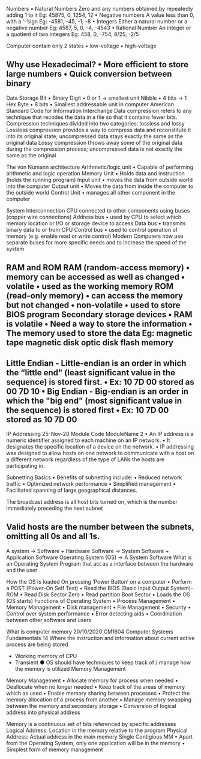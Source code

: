 
Numbers
• Natural Numbers
Zero and any numbers obtained by repeatedly adding 1 to it
Eg: 45875, 0, 1254, 12
• Negative numbers
A value less than 0, with a ‘-’sign
Eg: -4581, -45, -1, -8
• Integers
Either a natural number or a negative number
Eg: 4587, 5, 0, -4, -4543
• Rational Number
An integer or a quotient of two integers
Eg: 458, 0, -754, 8/25, -2/5

Computer contain only 2 states
• low-voltage
• high-voltage


Why use Hexadecimal?
• More efficient to store large numbers
• Quick conversion between binary
------------------------------------------
Data Storage
Bit
• Binary Digit
• 0 or 1 → smallest unit
Nibble
• 4 bits → 1 Hex
Byte
• 8 bits
• Smallest addressable unit in computer
American Standard Code for Information Interchange
Data compression refers to any technique that recodes the data in a
file so that it contains fewer bits.
Compression techniques divided into two categories:
lossless and lossy
Lossless compression provides a way to compress data and
reconstitute it into its original state;
uncompressed data stays exactly the same as the original data
Lossy compression throws away some of the original data during the
compression process; uncompressed data is not exactly the same as
the original

The von Numann architecture
Arithmetic/logic unit
• Capable of performing arithmetic and logic operation
Memory Unit
• Holds data and instruction (holds the running program)
Input unit
• moves the data from outside world into the computer
Output unit
• Moves the data from inside the computer to the outside world
Control Unit
• manages all other component in the computer

System Interconnection
CPU connected to other components using buses (copper wire connections)
Address bus
• used by CPU to select which memory location or I/O or storage device to access
Data bus
• transmits binary data to or from CPU
Control bus
• used to control operation of memory (e.g. enable read or write control)
Modern Computers now use separate buses for more specific needs and to increase the speed of the system

RAM and ROM
RAM (random-access memory)
• memory can be accessed as well as changed
• volatile
• used as the working memory
ROM (read-only memory)
• can access the memory but not changed
• non-volatile
• used to store BIOS program
Secondary storage devices
• RAM is volatile
• Need a way to store the information
• The memory used to store the data
Eg:
magnetic tape
magnetic disk
optic disk
flash memory
--------------------------------------------------------------
Little Endian - Little-endian is an order in which the “little end"
(least significant value in the sequence) is stored first.
• Ex: 10 7D 00 stored as 00 7D 10
• Big Endian - Big-endian is an order in which the "big end" (most
significant value in the sequence) is stored first
• Ex: 10 7D 00 stored as 10 7D 00
------------------------------------------------------------------

IP Addressing
25-Nov-20 Module Code ModuleName 2
• An IP address is a numeric identifier assigned to each machine on an
IP network.
• It designates the specific location of a device on the network.
• IP addressing was designed to allow hosts on one network to
communicate with a host on a different network regardless of the
type of LANs the hosts are participating in.

Subnetting Basics
• Benefits of subnetting include:
• Reduced network traffic
• Optimized network performance
• Simplified management
• Facilitated spanning of large geographical distances.

The broadcast address is all host bits turned on, which is the number
immediately preceding the next subnet

Valid hosts are the number between the subnets, omitting all 0s and
all 1s.
-----------------------------------------------
A system → Software + Hardware
Software → System Software + Application Software
Operating System (OS) -> A System Software
What is an Operating System
Program that act as a interface between the hardware and the user 

How the OS is loaded
On pressing ‘Power Button’ on a computer
• Perform a POST (Power-On Self Test)
• Read the BIOS (Basic Input Output System)- ROM
• Read Disk Sector Zero
• Read partition Boot Sector
• Loads the OS (OS starts)
Functions of Operating System
• Process Management
• Memory Management
• Disk management
• File Management
• Security
• Control over system performance
• Error detecting aids
• Coordination between other software and users

What is computer memory
20/10/2020 CM1604 Computer Systems Fundamentals 14
Where the instruction and information about current active
process are being stored
- Working memory of CPU
- Transient
● OS should have techniques to keep track of / manage how the
memory is utilized
Memory Management

Memory Management
• Allocate memory for process when needed
• Deallocate when no longer needed
• Keep track of the areas of memory which as used
• Enable memory sharing between processes
• Protect the memory allocation of a process from another
• Manage memory swapping between the memory and secondary
storage
• Conversion of logical address into physical address

Memory is a continuous set of bits
referenced by specific addresses
Logical Address:
Location in the memory relative
to the program
Physical Address:
Actual address in the main
memory
Single Contigious MM
• Apart from the Operating System,
only one application will be in the
memory
• Simplest form of memory
management
